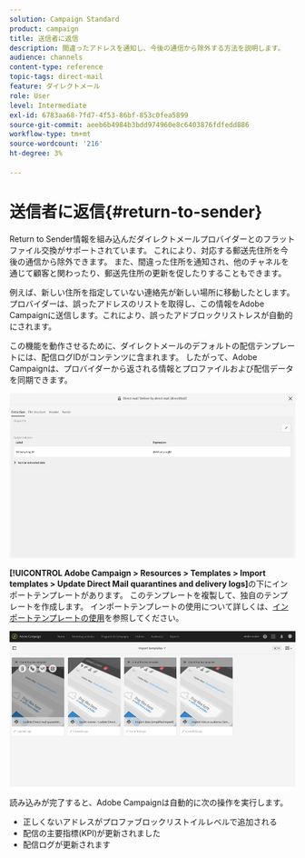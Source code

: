 ```yaml
---
solution: Campaign Standard
product: campaign
title: 送信者に返信
description: 間違ったアドレスを通知し、今後の通信から除外する方法を説明します。
audience: channels
content-type: reference
topic-tags: direct-mail
feature: ダイレクトメール
role: User
level: Intermediate
exl-id: 6783aa68-7fd7-4f53-86bf-853c0fea5899
source-git-commit: aeeb6b4984b3bdd974960e8c6403876fdfedd886
workflow-type: tm+mt
source-wordcount: '216'
ht-degree: 3%

---
```


# 送信者に返信{#return-to-sender}

Return to Sender情報を組み込んだダイレクトメールプロバイダーとのフラットファイル交換がサポートされています。 これにより、対応する郵送先住所を今後の通信から除外できます。 また、間違った住所を通知され、他のチャネルを通じて顧客と関わったり、郵送先住所の更新を促したりすることもできます。

例えば、新しい住所を指定していない連絡先が新しい場所に移動したとします。 プロバイダーは、誤ったアドレスのリストを取得し、この情報をAdobe Campaignに送信します。これにより、誤ったアドブロックリストレスが自動的にされます。

この機能を動作させるために、ダイレクトメールのデフォルトの配信テンプレートには、配信ログIDがコンテンツに含まれます。 したがって、Adobe Campaignは、プロバイダーから返される情報とプロファイルおよび配信データを同期できます。

![](assets/direct_mail_return_sender_1.png)

**[!UICONTROL Adobe Campaign > Resources > Templates > Import templates > Update Direct Mail quarantines and delivery logs]**&#x200B;の下にインポートテンプレートがあります。 このテンプレートを複製して、独自のテンプレートを作成します。 インポートテンプレートの使用について詳しくは、[インポートテンプレートの使用](../../automating/using/importing-data-with-import-templates.md#setting-up-import-templates)を参照してください。

![](assets/direct_mail_return_sender_2.png)

読み込みが完了すると、Adobe Campaignは自動的に次の操作を実行します。

* 正しくないアドレスがプロファブロックリストイルレベルで追加される
* 配信の主要指標(KPI)が更新されました
* 配信ログが更新されます

